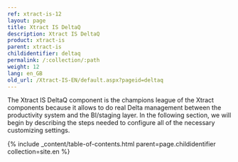 ```yaml
---
ref: xtract-is-12
layout: page
title: Xtract IS DeltaQ
description: Xtract IS DeltaQ
product: xtract-is
parent: xtract-is
childidentifier: deltaq
permalink: /:collection/:path
weight: 12
lang: en_GB
old_url: /Xtract-IS-EN/default.aspx?pageid=deltaq
---
```


The Xtract IS DeltaQ component is the champions league of the Xtract components because it allows to do real Delta management between the productivity system and the BI/staging layer. In the following section, we will begin by describing the steps needed to configure all of the necessary customizing settings.

{% include _content/table-of-contents.html parent=page.childidentifier collection=site.en %}
